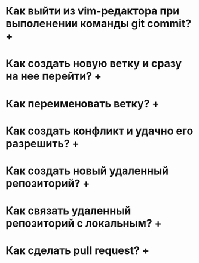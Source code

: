 # Как выйти из vim-редактора при выполенении команды git commit? +

# Как создать новую ветку и сразу на нее перейти? +
 
# Как переименовать ветку? +

# Как создать конфликт и удачно его разрешить? +

# Как создать новый удаленный репозиторий? +

# Как связать удаленный репозиторий с локальным? +

# Как сделать pull request? +